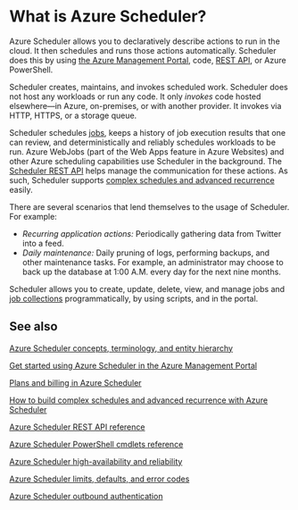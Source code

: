 <properties
 pageTitle="What is Azure Scheduler? | Windows Azure"
 description="Azure Scheduler allows you to declaratively describe actions to run in the cloud. It then schedules and runs those actions automatically."
 services="scheduler"
 documentationCenter=".NET"
 authors="krisragh"
 manager="dwrede"
 editor=""/>
<tags
	ms.service="scheduler"
	ms.date="08/04/2015"
	wacn.date=""/>

# What is Azure Scheduler?

Azure Scheduler allows you to declaratively describe actions to run in the cloud. It then schedules and runs those actions automatically.  Scheduler does this by using [the Azure Management Portal](/documentation/articles/scheduler-get-started-portal), code, [REST API](https://msdn.microsoft.com/zh-cn/library/dn528946), or Azure PowerShell.

Scheduler creates, maintains, and invokes scheduled work.  Scheduler does not host any workloads or run any code. It only _invokes_ code hosted elsewhere—in Azure, on-premises, or with another provider. It invokes via HTTP, HTTPS, or a storage queue.

Scheduler schedules [jobs](/documentation/articles/scheduler-concepts-terms), keeps a history of job execution results that one can review, and deterministically and reliably schedules workloads to be run. Azure WebJobs (part of the Web Apps feature in Azure Websites) and other Azure scheduling capabilities use Scheduler in the background. The [Scheduler REST API](https://msdn.microsoft.com/zh-cn/library/dn528946) helps manage the communication for these actions. As such, Scheduler supports [complex schedules and advanced recurrence](/documentation/articles/scheduler-advanced-complexity) easily.

There are several scenarios that lend themselves to the usage of Scheduler. For example:

+ _Recurring application actions:_ Periodically gathering data from Twitter into a feed.
+ _Daily maintenance:_ Daily pruning of logs, performing backups, and other maintenance tasks. For example, an administrator may choose to back up the database at 1:00 A.M. every day for the next nine months.

Scheduler allows you to create, update, delete, view, and manage jobs and [job collections](/documentation/articles/scheduler-concepts-terms) programmatically, by using scripts, and in the portal.

## See also

 [Azure Scheduler concepts, terminology, and entity hierarchy](/documentation/articles/scheduler-concepts-terms)

 [Get started using Azure Scheduler in the Azure Management Portal](/documentation/articles/scheduler-get-started-portal)

 [Plans and billing in Azure Scheduler](/documentation/articles/scheduler-plans-billing)

 [How to build complex schedules and advanced recurrence with Azure Scheduler](/documentation/articles/scheduler-advanced-complexity)

 [Azure Scheduler REST API reference](https://msdn.microsoft.com/zh-cn/library/dn528946)

 [Azure Scheduler PowerShell cmdlets reference](/documentation/articles/scheduler-powershell-reference)

 [Azure Scheduler high-availability and reliability](/documentation/articles/scheduler-high-availability-reliability)

 [Azure Scheduler limits, defaults, and error codes](/documentation/articles/scheduler-limits-defaults-errors)

 [Azure Scheduler outbound authentication](/documentation/articles/scheduler-outbound-authentication)
